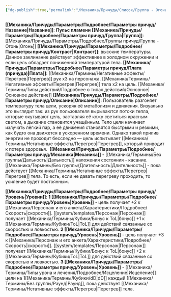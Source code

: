 ```yaml
---
{"dg-publish":true,"permalink":"/Механика/Причуды/Список/Группа - Огонь/Пульс пламени/","noteIcon":"","created":"2025-08-21T13:47:50.760+03:00","updated":"2025-09-04T08:06:55.271+03:00"}
---
```


**[[Механика/Причуды/Параметры/Подробнее/Параметры причуд/Название\|Название]]**: **Пульс пламени**
**[[Механика/Причуды/Параметры/Подробнее/Параметры причуд/Группа\|Группа]]**: [[Механика/Причуды/Параметры/Подробнее/Группы причуд/Группа - Огонь\|Огонь]] 
**[[Механика/Причуды/Параметры/Подробнее/Параметры причуд/Контраст\|Контраст]]**: высокие температуры. Данное заклинание действует эффективнее в холодном окружении и если цель обладает пониженной температурой тела. 
**[[Механика/Причуды/Параметры/Подробнее/Параметры причуд/Плата (причуда)\|Плата]]**: [[Механика/Термины/Негативные эффекты/Перегрев\|Перегрев]] рук х3 на персонажа. [[Механика/Термины/Негативные эффекты/Перегрев\|Перегрев]] тела х2 на цель. [[Механика/Термины/Типы действий/Подробнее о типах действий/Основное\|Основное действие]] 
**[[Механика/Причуды/Параметры/Подробнее/Параметры причуд/Описание\|Описание]]**: Пользователь разгоняет температуру тела цели, ускоряя её метаболизм и движения. Визуально это выглядит так: из рук пользователя вырываются потоки тепла, которые окутывают цель, заставляя её кожу светиться красным светом, а дыхание становится учащённым. Тело цели начинает излучать лёгкий пар, а её движения становятся быстрыми и резкими, как будто она движется в ускоренном времени. Однако такой прилив энергии не проходит бесследно — цель испытывает [[Механика/Термины/Негативные эффекты/Перегрев\|Перегрев]], который приводит к потере здоровья. 
**[[Механика/Причуды/Параметры/Подробнее/Параметры причуд/Механика\|Механика]]** - [[Механика/Термины/Без группы/Дальность\|Дальность]] наложения состояния - касание. [[Механика/Термины/Без группы/Длительность\|Длительность]] - пока действует [[Механика/Термины/Негативные эффекты/Перегрев\|Перегрев]] тела. То есть, если не давать перегреву проходить, то усиление будет постоянным. 

**[[Механика/Причуды/Параметры/Подробнее/Параметры причуд/Уровень\|Уровни]]**:
**1 [[Механика/Причуды/Параметры/Подробнее/Параметры причуд/Уровень\|Уровень]]** - цель получает +2 к [[Механика/Персонаж и его анкета/Характеристики/Подробнее/Скорость\|скорости]]. [[system/templates/Персонаж\|Персонаж]] получает [[Механика/Термины/Кубики/Бонус к ToL\|бонус]] +1 к [[Механика/Термины/Кубики/ToL\|ToL]] для действий связанные со скоростью и ловкостью.
**2 [[Механика/Причуды/Параметры/Подробнее/Параметры причуд/Уровень\|Уровень]]** - цель получает +3 к [[Механика/Персонаж и его анкета/Характеристики/Подробнее/Скорость\|скорости]]. [[system/templates/Персонаж\|Персонаж]] получает [[Механика/Термины/Кубики/Бонус к ToL\|бонус]] +2 к [[Механика/Термины/Кубики/ToL\|ToL]] для действий связанные со скоростью и ловкостью.
**3 [[Механика/Причуды/Параметры/Подробнее/Параметры причуд/Уровень\|Уровень]]** - [[Механика/Термины/Типы урона и лечения/Подробнее/Исцеление\|Исцеление]] цели на 1[[Механика/Термины/Кубики/dD\|dD]] каждый [[Механика/Термины/Без группы/Раунд\|Раунд]], пока действует [[Механика/Термины/Негативные эффекты/Перегрев\|Перегрев]] тела.